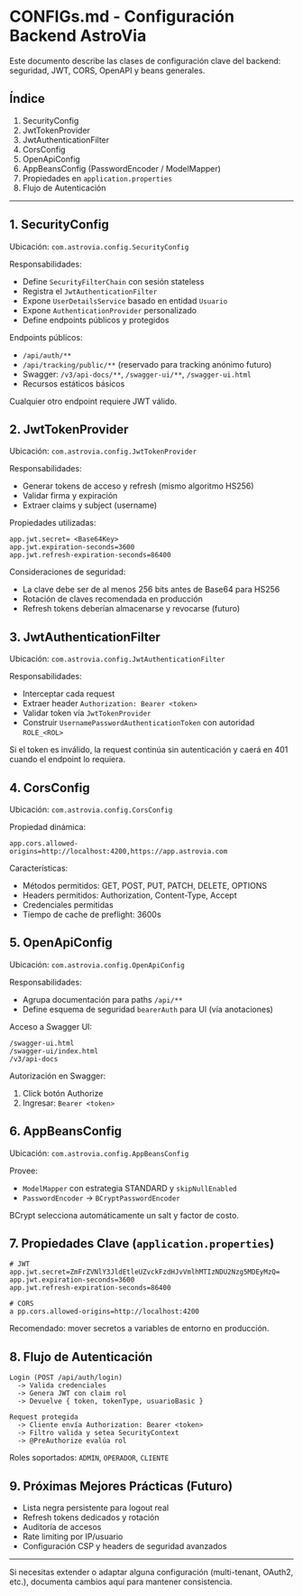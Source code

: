 # CONFIGs.md - Configuración Backend AstroVia

Este documento describe las clases de configuración clave del backend: seguridad, JWT, CORS, OpenAPI y beans generales.

## Índice

1. SecurityConfig
2. JwtTokenProvider
3. JwtAuthenticationFilter
4. CorsConfig
5. OpenApiConfig
6. AppBeansConfig (PasswordEncoder / ModelMapper)
7. Propiedades en `application.properties`
8. Flujo de Autenticación

---

## 1. SecurityConfig

Ubicación: `com.astrovia.config.SecurityConfig`

Responsabilidades:

- Define `SecurityFilterChain` con sesión stateless
- Registra el `JwtAuthenticationFilter`
- Expone `UserDetailsService` basado en entidad `Usuario`
- Expone `AuthenticationProvider` personalizado
- Define endpoints públicos y protegidos

Endpoints públicos:

- `/api/auth/**`
- `/api/tracking/public/**` (reservado para tracking anónimo futuro)
- Swagger: `/v3/api-docs/**`, `/swagger-ui/**`, `/swagger-ui.html`
- Recursos estáticos básicos

Cualquier otro endpoint requiere JWT válido.

## 2. JwtTokenProvider

Ubicación: `com.astrovia.config.JwtTokenProvider`

Responsabilidades:

- Generar tokens de acceso y refresh (mismo algoritmo HS256)
- Validar firma y expiración
- Extraer claims y subject (username)

Propiedades utilizadas:

```
app.jwt.secret= <Base64Key>
app.jwt.expiration-seconds=3600
app.jwt.refresh-expiration-seconds=86400
```

Consideraciones de seguridad:

- La clave debe ser de al menos 256 bits antes de Base64 para HS256
- Rotación de claves recomendada en producción
- Refresh tokens deberían almacenarse y revocarse (futuro)

## 3. JwtAuthenticationFilter

Ubicación: `com.astrovia.config.JwtAuthenticationFilter`

Responsabilidades:

- Interceptar cada request
- Extraer header `Authorization: Bearer <token>`
- Validar token vía `JwtTokenProvider`
- Construir `UsernamePasswordAuthenticationToken` con autoridad `ROLE_<ROL>`

Si el token es inválido, la request continúa sin autenticación y caerá en 401 cuando el endpoint lo requiera.

## 4. CorsConfig

Ubicación: `com.astrovia.config.CorsConfig`

Propiedad dinámica:

```
app.cors.allowed-origins=http://localhost:4200,https://app.astrovia.com
```

Características:

- Métodos permitidos: GET, POST, PUT, PATCH, DELETE, OPTIONS
- Headers permitidos: Authorization, Content-Type, Accept
- Credenciales permitidas
- Tiempo de cache de preflight: 3600s

## 5. OpenApiConfig

Ubicación: `com.astrovia.config.OpenApiConfig`

Responsabilidades:

- Agrupa documentación para paths `/api/**`
- Define esquema de seguridad `bearerAuth` para UI (vía anotaciones)

Acceso a Swagger UI:

```
/swagger-ui.html
/swagger-ui/index.html
/v3/api-docs
```

Autorización en Swagger:

1. Click botón Authorize
2. Ingresar: `Bearer <token>`

## 6. AppBeansConfig

Ubicación: `com.astrovia.config.AppBeansConfig`

Provee:

- `ModelMapper` con estrategia STANDARD y `skipNullEnabled`
- `PasswordEncoder` -> `BCryptPasswordEncoder`

BCrypt selecciona automáticamente un salt y factor de costo.

## 7. Propiedades Clave (`application.properties`)

```
# JWT
app.jwt.secret=ZmFrZVNlY3JldEtleUZvckFzdHJvVmlhMTIzNDU2Nzg5MDEyMzQ=
app.jwt.expiration-seconds=3600
app.jwt.refresh-expiration-seconds=86400

# CORS
a pp.cors.allowed-origins=http://localhost:4200
```

Recomendado: mover secretos a variables de entorno en producción.

## 8. Flujo de Autenticación

```
Login (POST /api/auth/login)
  -> Valida credenciales
  -> Genera JWT con claim rol
  -> Devuelve { token, tokenType, usuarioBasic }

Request protegida
  -> Cliente envía Authorization: Bearer <token>
  -> Filtro valida y setea SecurityContext
  -> @PreAuthorize evalúa rol
```

Roles soportados: `ADMIN`, `OPERADOR`, `CLIENTE`

## 9. Próximas Mejores Prácticas (Futuro)

- Lista negra persistente para logout real
- Refresh tokens dedicados y rotación
- Auditoría de accesos
- Rate limiting por IP/usuario
- Configuración CSP y headers de seguridad avanzados

---

Si necesitas extender o adaptar alguna configuración (multi-tenant, OAuth2, etc.), documenta cambios aquí para mantener consistencia.
